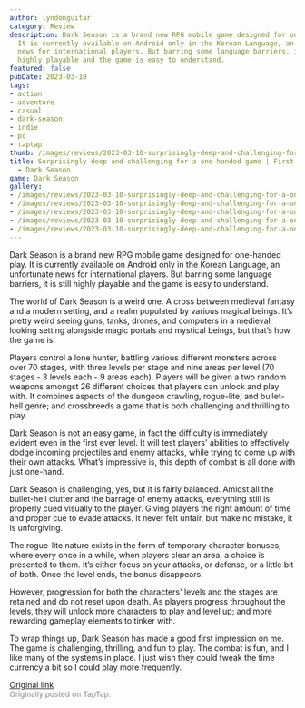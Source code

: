 ```yaml
---
author: lyndonguitar
category: Review
description: Dark Season is a brand new RPG mobile game designed for one-handed play.
  It is currently available on Android only in the Korean Language, an unfortunate
  news for international players. But barring some language barriers, it is still
  highly playable and the game is easy to understand.
featured: false
pubDate: 2023-03-10
tags:
- action
- adventure
- casual
- dark-season
- indie
- pc
- taptap
thumb: /images/reviews/2023-03-10-surprisingly-deep-and-challenging-for-a-one-handed-game--first-impressions---dark-season-0.avif
title: Surprisingly deep and challenging for a one-handed game | First Impressions
  - Dark Season
game: Dark Season
gallery:
- /images/reviews/2023-03-10-surprisingly-deep-and-challenging-for-a-one-handed-game--first-impressions---dark-season-0.avif
- /images/reviews/2023-03-10-surprisingly-deep-and-challenging-for-a-one-handed-game--first-impressions---dark-season-1.avif
- /images/reviews/2023-03-10-surprisingly-deep-and-challenging-for-a-one-handed-game--first-impressions---dark-season-2.avif
- /images/reviews/2023-03-10-surprisingly-deep-and-challenging-for-a-one-handed-game--first-impressions---dark-season-3.avif
- /images/reviews/2023-03-10-surprisingly-deep-and-challenging-for-a-one-handed-game--first-impressions---dark-season-4.avif
---
```

Dark Season is a brand new RPG mobile game designed for one-handed play. It is currently available on Android only in the Korean Language, an unfortunate news for international players. But barring some language barriers, it is still highly playable and the game is easy to understand.

The world of Dark Season is a weird one. A cross between medieval fantasy and a modern setting, and a realm populated by various magical beings. It’s pretty weird seeing guns, tanks, drones, and computers in a medieval looking setting alongside magic portals and mystical beings, but that’s how the game is.

Players control a lone hunter, battling various different monsters across over 70 stages, with three levels per stage and nine areas per level (70 stages - 3 levels each  - 9 areas each). Players will be given a two random weapons amongst 26 different choices that players can unlock and play with. It combines aspects of the dungeon crawling, rogue-lite, and bullet-hell genre; and crossbreeds a game that is both challenging and thrilling to play.

Dark Season is not an easy game, in fact the difficulty is immediately evident even in the first ever level. It will test players' abilities to effectively dodge incoming projectiles and enemy attacks, while trying to come up with their own attacks. What’s impressive is, this depth of combat is all done with just one-hand.

Dark Season is challenging, yes, but it is fairly balanced. Amidst all the bullet-hell clutter and the barrage of enemy attacks, everything still is properly cued visually to the player. Giving players the right amount of time and proper cue to evade attacks. It never felt unfair, but make no mistake, it is unforgiving.

The rogue-lite nature exists in the form of temporary character bonuses, where every once in a while, when players clear an area, a choice is presented to them. It’s either focus on your attacks, or defense, or a little bit of both. Once the level ends, the bonus disappears.

However, progression for both the characters' levels and the stages are retained and do not reset upon death. As players progress throughout the levels, they will unlock more characters to play and level up; and more rewarding gameplay elements to tinker with.

To wrap things up, Dark Season has made a good first impression on me. The game is challenging, thrilling, and fun to play. The combat is fun, and I like many of the systems in place. I just wish they could tweak the time currency a bit so I could play more frequently.

[Original link](https://www.taptap.io/post/4756179)<br><span style="font-size: 0.95em; color: #888;">Originally posted on TapTap.</span>